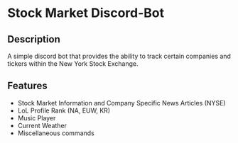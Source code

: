 # Stock Market Discord-Bot

## Description

A simple discord bot that provides the ability to track certain companies and tickers within the New York Stock Exchange.

## Features

* Stock Market Information and Company Specific News Articles (NYSE)
* LoL Profile Rank (NA, EUW, KR)
* Music Player
* Current Weather
* Miscellaneous commands
